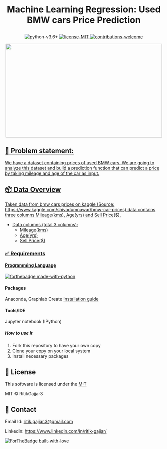 # <p align="center">Machine Learning Regression: Used BMW cars Price Prediction</p>

<p align="center">
    <img src="https://img.shields.io/badge/python-v3.6+-blue.svg"
         alt="python-v3.6+">
    <a href="https://opensource.org/licenses/MIT">
    <img src="https://img.shields.io/badge/license-MIT-green.svg"
         alt="license-MIT">
    <img src="https://img.shields.io/badge/contributions-welcome-orange.svg"
         alt="contributions-welcome">
</p>

<p align="center">
  <img width="500" height="300" src="https://media.giphy.com/media/cYHPG7CgfTM9DzW8YL/giphy.gif">
</p>

<h2>📘 Problem statement:</h2>
We have a dataset containing prices of used BMW cars. We are going to analyze this dataset and build a prediction function that can predict a price by taking mileage and age of the car as input.

<h2>📦 Data Overview</h2>
Taken data from bmw cars prices on kaggle (Source: https://www.kaggle.com/shivadumnawar/bmw-car-prices) 
data contains three columns Mileage(kms), Age(yrs) and Sell Price($).

- Data columns (total 3 columns):  
    - Mileage(kms)
    - Age(yrs)
    - Sell Price($)

### ✅  Requirements

#### Programming Language
[![forthebadge made-with-python](http://ForTheBadge.com/images/badges/made-with-python.svg)](https://www.python.org/)

#### Packages
Anaconda, Graphlab Create [Installation guide](https://turi.com/learn/coursera/)

#### Tools/IDE 
Jupyter notebook (IPython)

##### How to use it
1. Fork this repository to have your own copy
2. Clone your copy on your local system
3. Install necessary packages

## 📜 License

This software is licensed under the [MIT](https://github.com/RitikGajjar3/Used-BMW-cars-Price-Prediction/blob/master/LICENSE)

MIT © RitikGajjar3

## 🤝 Contact

Email Id: ritik.gajjar.3@gmail.com

Linkedin: https://www.linkedin.com/in/ritik-gajjar/

[![ForTheBadge built-with-love](http://ForTheBadge.com/images/badges/built-with-love.svg)](https://github.com/RitikGajjar3)
